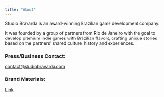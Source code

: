 ```yaml
---
title: "About"
---
```

Studio Bravarda is an award-winning Brazilian game development company.

It was founded by a group of partners from Rio de Janeiro with the goal to develop premium indie games with Brazilian flavors, crafting unique stories based on the partners' shared culture, history and experiences.

### Press/Business Contact: 
contact@studiobravarda.com

### Brand Materials:
[Link](https://drive.google.com/drive/folders/1QNOUYxz7oR89Z33YQGs2pE6Y2Een0Qxa?usp=sharing)
